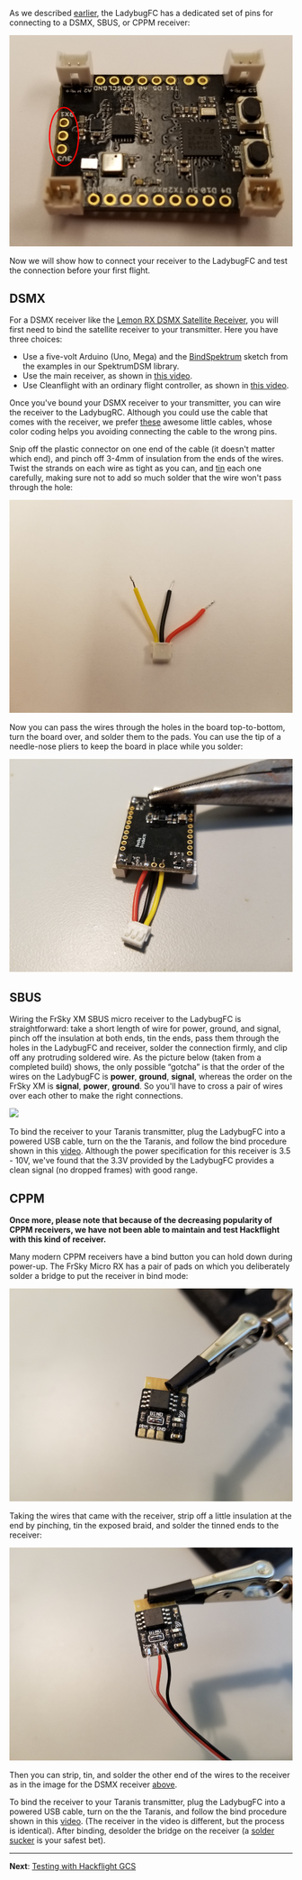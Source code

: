 As we described [earlier](https://github.com/simondlevy/Hackflight/wiki/B.-Choosing-a-receiver), 
the LadybugFC has a dedicated set of pins for connecting to a DSMX, SBUS, or CPPM receiver:

<img src="images/rxpins.png">

<p>

Now we will show how to connect your receiver to the LadybugFC and test the connection before
your first flight.

## DSMX

For a DSMX receiver like the [Lemon RX DSMX Satellite
Receiver](https://www.amazon.com/gp/product/B00SUM3H6O/ref=oh_aui_search_detailpage?ie=UTF8&psc=1),
you will first need to bind the satellite receiver to your transmitter.  Here you have three choices:

* Use a five-volt Arduino (Uno, Mega) and the 
[BindSpektrum](https://github.com/simondlevy/SpektrumDSM/tree/master/examples/BindSpektrum) 
sketch from the examples in our SpektrumDSM library.
* Use the main receiver, as shown in [this video](https://www.youtube.com/watch?v=28o6O9QUiAI).
* Use Cleanflight with an ordinary flight controller, as shown in 
[this video](https://www.youtube.com/watch?v=JPOvgha9b4w).

Once you've bound your DSMX receiver to your transmitter, you can wire the receiver to the LadybugRC. 
Although you could use the cable that comes with the receiver, we prefer 
[these](https://micro-motor-warehouse.com/collections/flight-controllers/products/alien-receiver-cable)
awesome little cables, whose color coding helps you avoiding connecting the cable to the wrong pins.

Snip off the plastic connector on one end of the cable (it doesn't matter which end), and pinch off
3-4mm of insulation from the ends of the wires.  Twist the strands on each wire as tight as you can, and
[tin](https://www.thespruce.com/tinning-stranded-electrical-wires-1152893) each one carefully, making sure
not to add so much solder that the wire won't pass through the hole:

<img src="images/rxwires.png"> 

<p>

Now you can pass the wires through the holes in the board top-to-bottom, turn the board over, and solder
them to the pads.  You can use the tip of a needle-nose pliers to keep the board in place while you
solder:

<img src="images/rxsoldering.png"> 

## SBUS

Wiring the FrSky XM SBUS micro receiver to the LadybugFC is straightforward: take a short length of wire for
power, ground, and signal, pinch off the insulation at both ends, tin the ends, pass them through the holes
in the LadybugFC and receiver, solder the connection firmly, and clip off any protruding soldered wire.
As the picture below (taken from a completed build) shows, the only possible &ldquo;gotcha&rdquo; is that the order
of the wires on the LadybugFC is <b>power</b>, <b>ground</b>, <b>signal</b>, whereas the order on the FrSky XM is 
<b>signal</b>, <b>power</b>, <b>ground</b>.  So you'll have to cross a pair of wires over each other to make the
right connections.

<img src="images/sbuswires.png" width=500> 

To bind the receiver to your Taranis transmitter, plug the LadybugFC into a powered USB cable,
turn on the the Taranis, and follow the bind procedure shown in this 
[video](https://www.youtube.com/watch?v=ZOBwwNpjNrY).  Although the power
specification for this receiver is 3.5 - 10V, we've found that the 3.3V
provided by the LadybugFC provides a clean signal (no dropped frames) with good
range.

## CPPM

<b>Once more, please note that because of the decreasing popularity of CPPM receivers, we have not
been able to maintain and test Hackflight with this kind of receiver.</b>

Many modern CPPM receivers have a bind button you can hold down during power-up.  The FrSky Micro RX has a pair
of pads on which you deliberately solder a bridge to put the receiver in bind mode:

<img src="images/frskybind.png"> 

<p>

Taking the wires that came with the receiver, strip off a little insulation at the end by pinching, tin the
exposed braid, and solder the tinned ends to the receiver:

<img src="images/frskywires.png"> 

<p>

Then you can strip, tin, and solder the other end of the wires to the receiver as in the image for the
DSMX receiver [above](https://raw.githubusercontent.com/wiki/simondlevy/Hackflight/images/rxsoldering.png).

To bind the receiver to your Taranis transmitter, plug the LadybugFC into a powered USB cable,
turn on the the Taranis, and follow the bind procedure shown in this 
[video](https://www.youtube.com/watch?v=IsVKLb29Xo8#t=01m36s).  (The receiver in the video is different,
but the process is identical).  After binding, desolder the bridge on the receiver 
(a 
[solder sucker](https://www.amazon.com/gp/product/B003FHYL7I/ref=oh_aui_search_detailpage?ie=UTF8&psc=1)
is your safest bet).

<hr>

<b>Next</b>: [Testing with Hackflight GCS](https://github.com/simondlevy/Hackflight/wiki/L.07-Testing-with-GCS)
